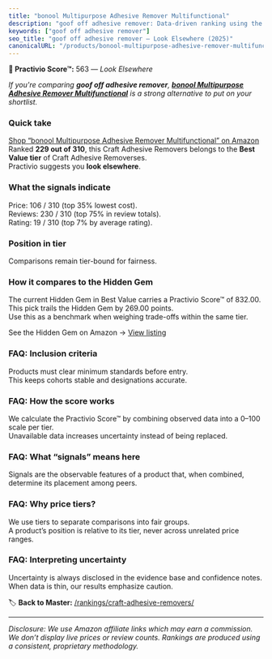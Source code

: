 ```yaml
---
title: "bonool Multipurpose Adhesive Remover Multifunctional"
description: "goof off adhesive remover: Data-driven ranking using the Practivio Score™. Positioned by quality, value, demand, findability, momentum."
keywords: ["goof off adhesive remover"]
seo_title: "goof off adhesive remover — Look Elsewhere (2025)"
canonicalURL: "/products/bonool-multipurpose-adhesive-remover-multifunctional-B0CXP8V4VD/"
---
```


**🚫 Practivio Score™:** 563 — _Look Elsewhere_


*If you're comparing **goof off adhesive remover**, **[bonool Multipurpose Adhesive Remover Multifunctional](https://www.amazon.com/dp/B0CXP8V4VD?tag=practivio-20)** is a strong alternative to put on your shortlist.*
### Quick take
[Shop “bonool Multipurpose Adhesive Remover Multifunctional” on Amazon](https://www.amazon.com/dp/B0CXP8V4VD?tag=practivio-20)
Ranked **229 out of 310**, this Craft Adhesive Removers belongs to the **Best Value tier** of Craft Adhesive Removerses.  
Practivio suggests you **look elsewhere**.

### What the signals indicate
Price: 106 / 310 (top 35% lowest cost).  
Reviews: 230 / 310 (top 75% in review totals).  
Rating: 19 / 310 (top 7% by average rating).  

### Position in tier
Comparisons remain tier-bound for fairness.

### How it compares to the Hidden Gem
The current Hidden Gem in Best Value carries a Practivio Score™ of 832.00.  
This pick trails the Hidden Gem by 269.00 points.  
Use this as a benchmark when weighing trade-offs within the same tier.  

See the Hidden Gem on Amazon → [View listing](https://www.amazon.com/dp/B0CJNS7RV1?tag=practivio-20)

### FAQ: Inclusion criteria
Products must clear minimum standards before entry.  
This keeps cohorts stable and designations accurate.

### FAQ: How the score works
We calculate the Practivio Score™ by combining observed data into a 0–100 scale per tier.  
Unavailable data increases uncertainty instead of being replaced.

### FAQ: What “signals” means here
Signals are the observable features of a product that, when combined, determine its placement among peers.

### FAQ: Why price tiers?
We use tiers to separate comparisons into fair groups.  
A product’s position is relative to its tier, never across unrelated price ranges.

### FAQ: Interpreting uncertainty
Uncertainty is always disclosed in the evidence base and confidence notes.  
When data is thin, our results emphasize caution.


🏷️ **Back to Master:** [/rankings/craft-adhesive-removers/](/rankings/craft-adhesive-removers/)

---
_Disclosure: We use Amazon affiliate links which may earn a commission. We don’t display live prices or review counts. Rankings are produced using a consistent, proprietary methodology._
